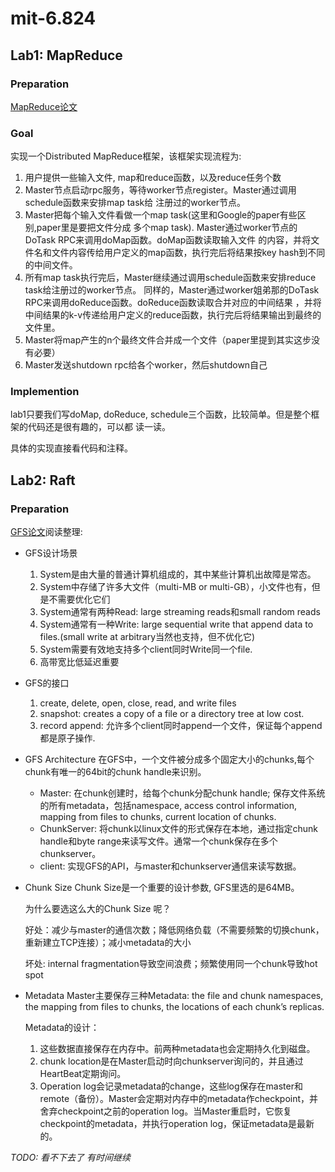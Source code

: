# mit-6.824

## Lab1: MapReduce
### Preparation
[MapReduce论文](https://pdos.csail.mit.edu/6.824/papers/mapreduce.pdf)

### Goal
实现一个Distributed MapReduce框架，该框架实现流程为:

1. 用户提供一些输入文件, map和reduce函数，以及reduce任务个数
2. Master节点启动rpc服务，等待worker节点register。Master通过调用schedule函数来安排map task给
注册过的worker节点。
3. Master把每个输入文件看做一个map task(这里和Google的paper有些区别,paper里是要把文件分成
多个map task). Master通过worker节点的DoTask RPC来调用doMap函数。doMap函数读取输入文件
的内容，并将文件名和文件内容传给用户定义的map函数，执行完后将结果按key hash到不同的中间文件。
4. 所有map task执行完后，Master继续通过调用schedule函数来安排reduce task给注册过的worker节点。
同样的，Master通过worker姐弟那的DoTask RPC来调用doReduce函数。doReduce函数读取合并对应的中间结果
，并将中间结果的k-v传递给用户定义的reduce函数，执行完后将结果输出到最终的文件里。
5. Master将map产生的n个最终文件合并成一个文件（paper里提到其实这步没有必要）
6. Master发送shutdown rpc给各个worker，然后shutdown自己

### Implemention
lab1只要我们写doMap, doReduce, schedule三个函数，比较简单。但是整个框架的代码还是很有趣的，可以都
读一读。

具体的实现直接看代码和注释。


## Lab2: Raft
### Preparation
[GFS论文](https://pdos.csail.mit.edu/6.824/papers/gfs.pdf)阅读整理:

* GFS设计场景
    1. System是由大量的普通计算机组成的，其中某些计算机出故障是常态。
    2. System中存储了许多大文件（multi-MB or multi-GB），小文件也有，但是不需要优化它们
    3. System通常有两种Read: large streaming reads和small random reads
    4. System通常有一种Write: large sequential write that append data to files.(small write at arbitrary当然也支持，但不优化它)
    5. System需要有效地支持多个client同时Write同一个file.
    6. 高带宽比低延迟重要
* GFS的接口
    1. create, delete, open, close, read, and write files
    2. snapshot: creates a copy of a file or a directory tree at low cost.
    3. record append: 允许多个client同时append一个文件，保证每个append都是原子操作.
* GFS Architecture
    在GFS中，一个文件被分成多个固定大小的chunks,每个chunk有唯一的64bit的chunk handle来识别。
    * Master: 在chunk创建时，给每个chunk分配chunk handle; 保存文件系统的所有metadata，包括namespace, access control information, mapping from files to chunks, current location of chunks.
    * ChunkServer: 将chunk以linux文件的形式保存在本地，通过指定chunk handle和byte range来读写文件。通常一个chunk保存在多个chunkserver。
    * client: 实现GFS的API，与master和chunkserver通信来读写数据。
* Chunk Size
    Chunk Size是一个重要的设计参数, GFS里选的是64MB。
    
    为什么要选这么大的Chunk Size 呢？
    
    好处：减少与master的通信次数；降低网络负载（不需要频繁的切换chunk，重新建立TCP连接）；减小metadata的大小

    坏处: internal fragmentation导致空间浪费；频繁使用同一个chunk导致hot spot
* Metadata
    Master主要保存三种Metadata: the file and chunk namespaces, the mapping from files to chunks, the locations of each chunk’s replicas. 
    
    Metadata的设计：
    1. 这些数据直接保存在内存中。前两种metadata也会定期持久化到磁盘。
    2. chunk location是在Master启动时向chunkserver询问的，并且通过HeartBeat定期询问。
    3. Operation log会记录metadata的change，这些log保存在master和remote（备份）。Master会定期对内存中的metadata作checkpoint，并舍弃checkpoint之前的operation log。当Master重启时，它恢复checkpoint的metadata，并执行operation log，保证metadata是最新的。

_TODO: 看不下去了 有时间继续_
